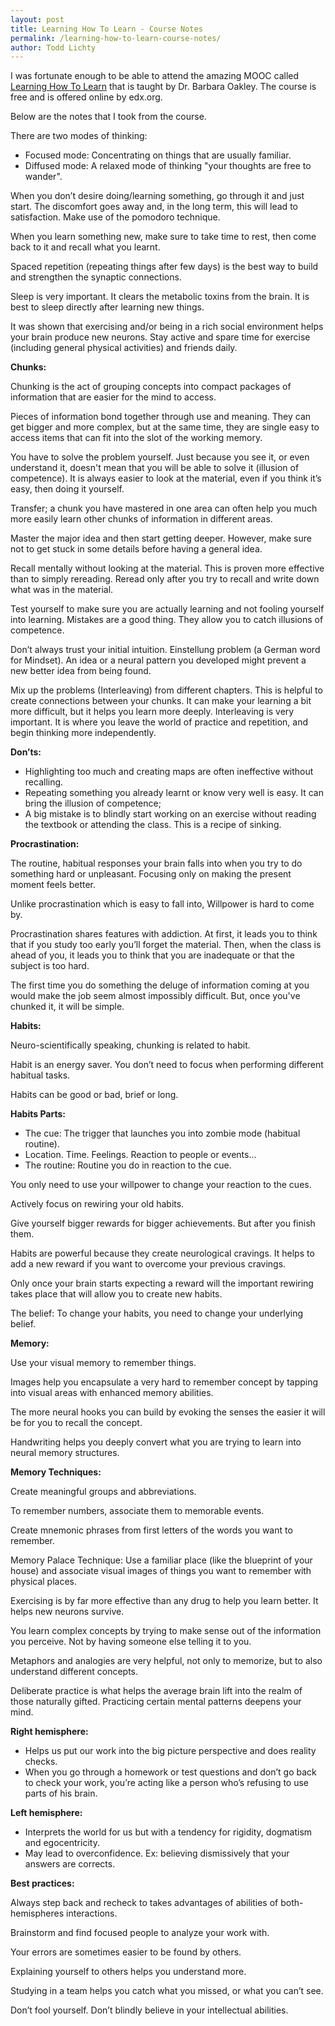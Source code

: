 ```yaml
---
layout: post
title: Learning How To Learn - Course Notes
permalink: /learning-how-to-learn-course-notes/
author: Todd Lichty
---
```

<p>I was fortunate enough to be able to attend the amazing MOOC called <a href="https://www.coursera.org/learn/learning-how-to-learn">Learning How To Learn</a> that is taught by Dr. Barbara Oakley. The course is free and is offered online by edx.org.</p><p>Below are the notes that I took from the course.</p><p>There are two modes of thinking:</p><ul><li>Focused mode: Concentrating on things that are usually familiar.</li><li>Diffused mode: A relaxed mode of thinking "your thoughts are free to wander".</li></ul><p>When you don’t desire doing/learning something, go through it and just start. The discomfort goes away and, in the long term, this will lead to satisfaction. Make use of the pomodoro technique.</p><p>When you learn something new, make sure to take time to rest, then come back to it and recall what you learnt.</p><p>Spaced repetition (repeating things after few days) is the best way to build and strengthen the synaptic connections.</p><p>Sleep is very important. It clears the metabolic toxins from the brain. It is best to sleep directly after learning new things.</p><p>It was shown that exercising and/or being in a rich social environment helps your brain produce new neurons. Stay active and spare time for exercise (including general physical activities) and friends daily.</p><p><strong>Chunks:</strong></p><p>Chunking is the act of grouping concepts into compact packages of information that are easier for the mind to access.</p><p>Pieces of information bond together through use and meaning. They can get bigger and more complex, but at the same time, they are single easy to access items that can fit into the slot of the working memory.</p><p>You have to solve the problem yourself. Just because you see it, or even understand it, doesn't mean that you will be able to solve it (illusion of competence). It is always easier to look at the material, even if you think it’s easy, then doing it yourself.</p><p>Transfer; a chunk you have mastered in one area can often help you much more easily learn other chunks of information in different areas.</p><p>Master the major idea and then start getting deeper. However, make sure not to get stuck in some details before having a general idea. </p><p>Recall mentally without looking at the material. This is proven more effective than to simply rereading. Reread only after you try to recall and write down what was in the material.</p><p>Test yourself to make sure you are actually learning and not fooling yourself into learning. Mistakes are a good thing. They allow you to catch illusions of competence.</p><p>Don’t always trust your initial intuition. Einstellung problem (a German word for Mindset). An idea or a neural pattern you developed might prevent a new better idea from being found.</p><p>Mix up the problems (Interleaving) from different chapters. This is helpful to create connections between your chunks. It can make your learning a bit more difficult, but it helps you learn more deeply. Interleaving is very important. It is where you leave the world of practice and repetition, and begin thinking more independently.</p><p><strong>Don’ts:</strong></p><ul><li>Highlighting too much and creating maps are often ineffective without recalling.</li><li>Repeating something you already learnt or know very well is easy. It can bring the illusion of competence; </li><li>A big mistake is to blindly start working on an exercise without reading the textbook or attending the class. This is a recipe of sinking. </li></ul><p><strong>Procrastination:</strong></p><p>The routine, habitual responses your brain falls into when you try to do something hard or unpleasant. Focusing only on making the present moment feels better.</p><p>Unlike procrastination which is easy to fall into, Willpower is hard to come by. </p><p>Procrastination shares features with addiction. At first, it leads you to think that if you study too early you’ll forget the material. Then, when the class is ahead of you, it leads you to think that you are inadequate or that the subject is too hard.</p><p>The first time you do something the deluge of information coming at you would make the job seem almost impossibly difficult. But, once you've chunked it, it will be simple.</p><p><strong>Habits:</strong></p><p>Neuro-scientifically speaking, chunking is related to habit.</p><p>Habit is an energy saver. You don’t need to focus when performing different habitual tasks.</p><p>Habits can be good or bad, brief or long.</p><p><strong>Habits Parts:</strong></p><ul><li>The cue: The trigger that launches you into zombie mode (habitual routine).</li><li>Location. Time. Feelings. Reaction to people or events…</li><li>The routine: Routine you do in reaction to the cue.</li></ul><p>You only need to use your willpower to change your reaction to the cues.</p><p>Actively focus on rewiring your old habits.</p><p>Give yourself bigger rewards for bigger achievements. But after you finish them.</p><p>Habits are powerful because they create neurological cravings. It helps to add a new reward if you want to overcome your previous cravings.</p><p>Only once your brain starts expecting a reward will the important rewiring takes place that will allow you to create new habits.</p><p>The belief: To change your habits, you need to change your underlying belief.</p><p><strong>Memory:</strong></p><p>Use your visual memory to remember things.</p><p>Images help you encapsulate a very hard to remember concept by tapping into visual areas with enhanced memory abilities.</p><p>The more neural hooks you can build by evoking the senses the easier it will be for you to recall the concept.</p><p>Handwriting helps you deeply convert what you are trying to learn into neural memory structures.</p><p><strong>Memory Techniques:</strong></p><p>Create meaningful groups and abbreviations.</p><p>To remember numbers, associate them to memorable events.</p><p>Create mnemonic phrases from first letters of the words you want to remember.</p><p>Memory Palace Technique: Use a familiar place (like the blueprint of your house) and associate visual images of things you want to remember with physical places.</p><p>Exercising is by far more effective than any drug to help you learn better. It helps new neurons survive.</p><p>You learn complex concepts by trying to make sense out of the information you perceive. Not by having someone else telling it to you.</p><p>Metaphors and analogies are very helpful, not only to memorize, but to also understand different concepts.</p><p>Deliberate practice is what helps the average brain lift into the realm of those naturally gifted. Practicing certain mental patterns deepens your mind.</p><p><strong>Right hemisphere:</strong></p><ul><li>Helps us put our work into the big picture perspective and does reality checks.</li><li>When you go through a homework or test questions and don’t go back to check your work, you’re acting like a person who’s refusing to use parts of his brain.</li></ul><p><strong>Left hemisphere:</strong></p><ul><li>Interprets the world for us but with a tendency for rigidity, dogmatism and egocentricity.</li><li>May lead to overconfidence. Ex: believing dismissively that your answers are corrects.</li></ul><p><strong>Best practices:</strong></p><p>Always step back and recheck to takes advantages of abilities of both-hemispheres interactions.</p><p>Brainstorm and find focused people to analyze your work with.</p><p>Your errors are sometimes easier to be found by others.</p><p>Explaining yourself to others helps you understand more.</p><p>Studying in a team helps you catch what you missed, or what you can’t see.</p><p>Don’t fool yourself. Don’t blindly believe in your intellectual abilities. </p>